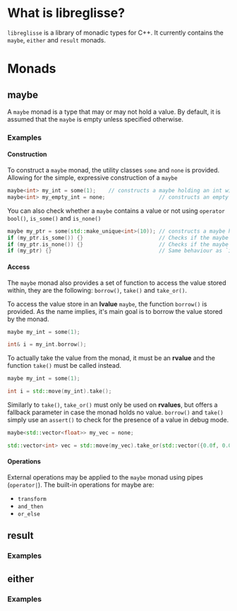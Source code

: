 # What is libreglisse?

`libreglisse` is a library of monadic types for C++. It currently contains the `maybe`, `either` and `result` monads.

# Monads

## maybe

A `maybe` monad is a type that may or may not hold a value. By default, it is assumed that the `maybe` is empty unless
specified otherwise.

### Examples

#### Construction

To construct a `maybe` monad, the utility classes `some` and `none` is provided. Allowing for the simple, expressive construction of
a `maybe`

```cpp
maybe<int> my_int = some(1);    // constructs a maybe holding an int with value 1
maybe<int> my_empty_int = none;                 // constructs an empty maybe with no value
```
You can also check whether a `maybe` contains a value or not using `operator bool()`, `is_some()` and `is_none()`
```cpp
maybe my_ptr = some(std::make_unique<int>(10)); // constructs a maybe holding an int with value 1
if (my_ptr.is_some()) {}                        // Checks if the maybe holds a value. true here
if (my_ptr.is_none()) {}                        // Checks if the maybe does not hold a value. false here
if (my_ptr) {}                                  // Same behaviour as `is_some()`. true here
```

#### Access

The `maybe` monad also provides a set of function to access the value stored within,
they are the following: `borrow()`, `take()` and `take_or()`.

To access the value store in an **lvalue** `maybe`, the function `borrow()` is provided. As the name implies, it's main
goal is to borrow the value stored by the monad.
```cpp
maybe my_int = some(1);

int& i = my_int.borrow();  
```
To actually take the value from the monad, it must be an **rvalue** and the function `take()` must be
called instead.
```cpp
maybe my_int = some(1);

int i = std::move(my_int).take();
```
Similarly to `take()`, `take_or()` must only be used on **rvalues**, but offers a fallback parameter in case the monad
holds no value. `borrow()` and `take()` simply use an `assert()` to check for the presence of a value in debug mode.
```cpp
maybe<std::vector<float>> my_vec = none;

std::vector<int> vec = std::move(my_vec).take_or(std::vector({0.0f, 0.0f 0.0f}));
```

#### Operations

External operations may be applied to the `maybe` monad using pipes (`operator|`). The built-in operations for maybe
are:
* `transform`
* `and_then`
* `or_else`

## result

### Examples

## either

### Examples
